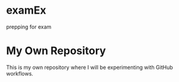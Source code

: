 # examEx
prepping for exam
# My Own Repository
This is my own repository where I will be experimenting with GitHub workflows.
